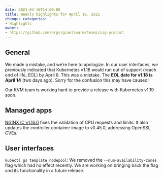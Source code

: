 ```yaml
---
date: 2021-04-16T14:00:00
title: Weekly highlights for April 16, 2021
changes_categories:
- Highlights
owner:
- https://github.com/orgs/giantswarm/teams/sig-product
---
```


## General

We made a mistake, and we’re here to apologize. In our user interfaces, we previously indicated that Kubernetes v1.18 would run out of support (reach end of life, EOL) by April 8. This was a mistake. The **EOL date for v1.18 is April 14** (two days ago). Sorry for the confusion this may have caused!

Our KVM team is working hard to provide a release with Kubernetes v1.19 soon.

## Managed apps

[NGINX IC v1.16.0](https://docs.giantswarm.io/changes/managed-apps/nginx-ingress-controller-app/v1.16.0/) fixes the validation of CPU requests and limits. It also updates the controller container image to v0.45.0, addressing OpenSSL CVEs.

## User interfaces

`kubectl gs template nodepool`: We removed the `--num-availability-zones` flag which had no effect recently. We are working on bringing back the flag and its functionality in a future release.
